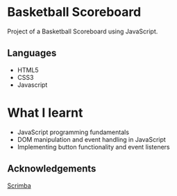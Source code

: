 # Basketball Scoreboard

Project of a Basketball Scoreboard using JavaScript.

## Languages
* HTML5  
* CSS3  
* Javascript  

# What I learnt
* JavaScript programming fundamentals  
* DOM manipulation and event handling in JavaScript  
* Implementing button functionality and event listeners

## Acknowledgements

[Scrimba](scrimba.com/")
